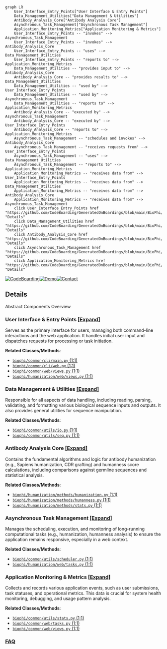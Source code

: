 ```mermaid
graph LR
    User_Interface_Entry_Points["User Interface & Entry Points"]
    Data_Management_Utilities["Data Management & Utilities"]
    Antibody_Analysis_Core["Antibody Analysis Core"]
    Asynchronous_Task_Management["Asynchronous Task Management"]
    Application_Monitoring_Metrics["Application Monitoring & Metrics"]
    User_Interface_Entry_Points -- "invokes" --> Asynchronous_Task_Management
    User_Interface_Entry_Points -- "invokes" --> Antibody_Analysis_Core
    User_Interface_Entry_Points -- "uses" --> Data_Management_Utilities
    User_Interface_Entry_Points -- "reports to" --> Application_Monitoring_Metrics
    Data_Management_Utilities -- "provides input to" --> Antibody_Analysis_Core
    Antibody_Analysis_Core -- "provides results to" --> Data_Management_Utilities
    Data_Management_Utilities -- "used by" --> User_Interface_Entry_Points
    Data_Management_Utilities -- "used by" --> Asynchronous_Task_Management
    Data_Management_Utilities -- "reports to" --> Application_Monitoring_Metrics
    Antibody_Analysis_Core -- "executed by" --> Asynchronous_Task_Management
    Antibody_Analysis_Core -- "executed by" --> User_Interface_Entry_Points
    Antibody_Analysis_Core -- "reports to" --> Application_Monitoring_Metrics
    Asynchronous_Task_Management -- "schedules and invokes" --> Antibody_Analysis_Core
    Asynchronous_Task_Management -- "receives requests from" --> User_Interface_Entry_Points
    Asynchronous_Task_Management -- "uses" --> Data_Management_Utilities
    Asynchronous_Task_Management -- "reports to" --> Application_Monitoring_Metrics
    Application_Monitoring_Metrics -- "receives data from" --> User_Interface_Entry_Points
    Application_Monitoring_Metrics -- "receives data from" --> Data_Management_Utilities
    Application_Monitoring_Metrics -- "receives data from" --> Antibody_Analysis_Core
    Application_Monitoring_Metrics -- "receives data from" --> Asynchronous_Task_Management
    click User_Interface_Entry_Points href "https://github.com/CodeBoarding/GeneratedOnBoardings/blob/main/BioPhi/User_Interface_Entry_Points.md" "Details"
    click Data_Management_Utilities href "https://github.com/CodeBoarding/GeneratedOnBoardings/blob/main/BioPhi/Data_Management_Utilities.md" "Details"
    click Antibody_Analysis_Core href "https://github.com/CodeBoarding/GeneratedOnBoardings/blob/main/BioPhi/Antibody_Analysis_Core.md" "Details"
    click Asynchronous_Task_Management href "https://github.com/CodeBoarding/GeneratedOnBoardings/blob/main/BioPhi/Asynchronous_Task_Management.md" "Details"
    click Application_Monitoring_Metrics href "https://github.com/CodeBoarding/GeneratedOnBoardings/blob/main/BioPhi/Application_Monitoring_Metrics.md" "Details"
```

[![CodeBoarding](https://img.shields.io/badge/Generated%20by-CodeBoarding-9cf?style=flat-square)](https://github.com/CodeBoarding/CodeBoarding)[![Demo](https://img.shields.io/badge/Try%20our-Demo-blue?style=flat-square)](https://www.codeboarding.org/demo)[![Contact](https://img.shields.io/badge/Contact%20us%20-%20contact@codeboarding.org-lightgrey?style=flat-square)](mailto:contact@codeboarding.org)

## Details

Abstract Components Overview

### User Interface & Entry Points [[Expand]](./User_Interface_Entry_Points.md)
Serves as the primary interface for users, managing both command-line interactions and the web application. It handles initial user input and dispatches requests for processing or task initiation.


**Related Classes/Methods**:

- <a href="https://github.com/Merck/BioPhi/biophi/common/cli/main.py#L1-L1" target="_blank" rel="noopener noreferrer">`biophi/common/cli/main.py` (1:1)</a>
- <a href="https://github.com/Merck/BioPhi/biophi/common/cli/web.py#L1-L1" target="_blank" rel="noopener noreferrer">`biophi/common/cli/web.py` (1:1)</a>
- <a href="https://github.com/Merck/BioPhi/biophi/common/web/views.py#L1-L1" target="_blank" rel="noopener noreferrer">`biophi/common/web/views.py` (1:1)</a>
- <a href="https://github.com/Merck/BioPhi/biophi/humanization/web/views.py#L1-L1" target="_blank" rel="noopener noreferrer">`biophi/humanization/web/views.py` (1:1)</a>


### Data Management & Utilities [[Expand]](./Data_Management_Utilities.md)
Responsible for all aspects of data handling, including reading, parsing, validating, and formatting various biological sequence inputs and outputs. It also provides general utilities for sequence manipulation.


**Related Classes/Methods**:

- <a href="https://github.com/Merck/BioPhi/biophi/common/utils/io.py#L1-L1" target="_blank" rel="noopener noreferrer">`biophi/common/utils/io.py` (1:1)</a>
- <a href="https://github.com/Merck/BioPhi/biophi/common/utils/seq.py#L1-L1" target="_blank" rel="noopener noreferrer">`biophi/common/utils/seq.py` (1:1)</a>


### Antibody Analysis Core [[Expand]](./Antibody_Analysis_Core.md)
Contains the fundamental algorithms and logic for antibody humanization (e.g., Sapiens humanization, CDR grafting) and humanness score calculations, including comparisons against germline sequences and statistical analysis.


**Related Classes/Methods**:

- <a href="https://github.com/Merck/BioPhi/biophi/humanization/methods/humanization.py#L1-L1" target="_blank" rel="noopener noreferrer">`biophi/humanization/methods/humanization.py` (1:1)</a>
- <a href="https://github.com/Merck/BioPhi/biophi/humanization/methods/humanness.py#L1-L1" target="_blank" rel="noopener noreferrer">`biophi/humanization/methods/humanness.py` (1:1)</a>
- <a href="https://github.com/Merck/BioPhi/biophi/humanization/methods/stats.py#L1-L1" target="_blank" rel="noopener noreferrer">`biophi/humanization/methods/stats.py` (1:1)</a>


### Asynchronous Task Management [[Expand]](./Asynchronous_Task_Management.md)
Manages the scheduling, execution, and monitoring of long-running computational tasks (e.g., humanization, humanness analysis) to ensure the application remains responsive, especially in a web context.


**Related Classes/Methods**:

- <a href="https://github.com/Merck/BioPhi/biophi/common/utils/scheduler.py#L1-L1" target="_blank" rel="noopener noreferrer">`biophi/common/utils/scheduler.py` (1:1)</a>
- <a href="https://github.com/Merck/BioPhi/biophi/humanization/web/tasks.py#L1-L1" target="_blank" rel="noopener noreferrer">`biophi/humanization/web/tasks.py` (1:1)</a>


### Application Monitoring & Metrics [[Expand]](./Application_Monitoring_Metrics.md)
Collects and records various application events, such as user submissions, task statuses, and operational metrics. This data is crucial for system health monitoring, debugging, and usage pattern analysis.


**Related Classes/Methods**:

- <a href="https://github.com/Merck/BioPhi/biophi/common/utils/stats.py#L1-L1" target="_blank" rel="noopener noreferrer">`biophi/common/utils/stats.py` (1:1)</a>
- <a href="https://github.com/Merck/BioPhi/biophi/common/web/tasks.py#L1-L1" target="_blank" rel="noopener noreferrer">`biophi/common/web/tasks.py` (1:1)</a>
- <a href="https://github.com/Merck/BioPhi/biophi/common/web/views.py#L1-L1" target="_blank" rel="noopener noreferrer">`biophi/common/web/views.py` (1:1)</a>




### [FAQ](https://github.com/CodeBoarding/GeneratedOnBoardings/tree/main?tab=readme-ov-file#faq)